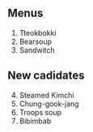 ## Menus

1. Tteokbokki
2. Bearsoup
3. Sandwitch

## New cadidates

4. Steamed Kimchi
5. Chung-gook-jang
6. Troops soup
7. Bibimbab

